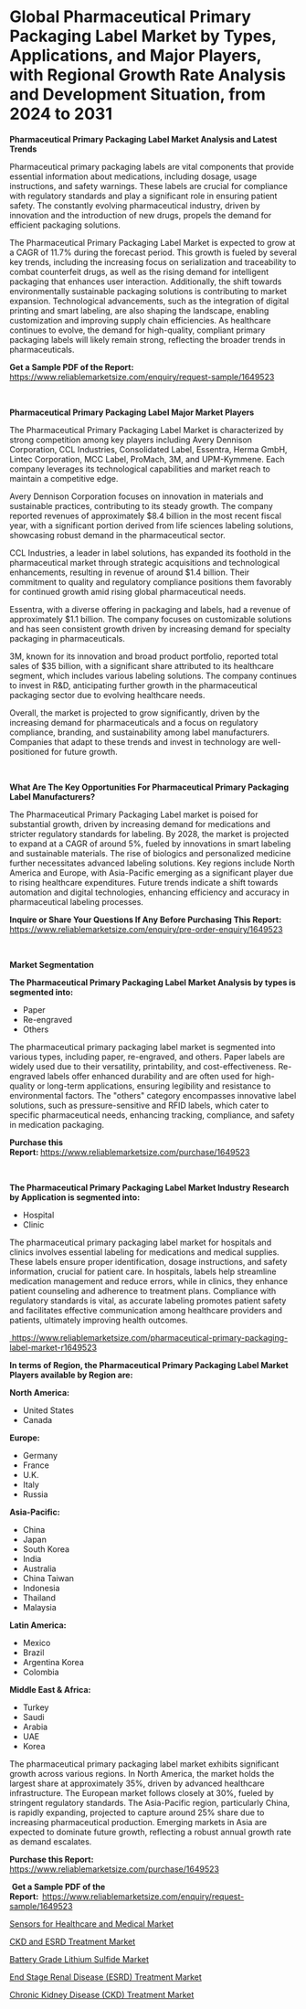 <p><h1>Global Pharmaceutical Primary Packaging Label Market by Types, Applications, and Major Players, with Regional Growth Rate Analysis and Development Situation, from 2024 to 2031</h1></p><p><strong>Pharmaceutical Primary Packaging Label Market Analysis and Latest Trends</strong></p>
<p><p>Pharmaceutical primary packaging labels are vital components that provide essential information about medications, including dosage, usage instructions, and safety warnings. These labels are crucial for compliance with regulatory standards and play a significant role in ensuring patient safety. The constantly evolving pharmaceutical industry, driven by innovation and the introduction of new drugs, propels the demand for efficient packaging solutions.</p><p>The Pharmaceutical Primary Packaging Label Market is expected to grow at a CAGR of 11.7% during the forecast period. This growth is fueled by several key trends, including the increasing focus on serialization and traceability to combat counterfeit drugs, as well as the rising demand for intelligent packaging that enhances user interaction. Additionally, the shift towards environmentally sustainable packaging solutions is contributing to market expansion. Technological advancements, such as the integration of digital printing and smart labeling, are also shaping the landscape, enabling customization and improving supply chain efficiencies. As healthcare continues to evolve, the demand for high-quality, compliant primary packaging labels will likely remain strong, reflecting the broader trends in pharmaceuticals.</p></p>
<p><strong>Get a Sample PDF of the Report:&nbsp;</strong> <a href="https://www.reliablemarketsize.com/enquiry/request-sample/1649523?utm_campaign=1590&utm_medium=2&utm_source=Github&utm_content=ia&utm_term=15102024&utm_id=pharmaceutical-primary-packaging-label">https://www.reliablemarketsize.com/enquiry/request-sample/1649523</a></p>
<p>&nbsp;</p>
<p><strong>Pharmaceutical Primary Packaging Label Major Market Players</strong></p>
<p><p>The Pharmaceutical Primary Packaging Label Market is characterized by strong competition among key players including Avery Dennison Corporation, CCL Industries, Consolidated Label, Essentra, Herma GmbH, Lintec Corporation, MCC Label, ProMach, 3M, and UPM-Kymmene. Each company leverages its technological capabilities and market reach to maintain a competitive edge.</p><p>Avery Dennison Corporation focuses on innovation in materials and sustainable practices, contributing to its steady growth. The company reported revenues of approximately $8.4 billion in the most recent fiscal year, with a significant portion derived from life sciences labeling solutions, showcasing robust demand in the pharmaceutical sector.</p><p>CCL Industries, a leader in label solutions, has expanded its foothold in the pharmaceutical market through strategic acquisitions and technological enhancements, resulting in revenue of around $1.4 billion. Their commitment to quality and regulatory compliance positions them favorably for continued growth amid rising global pharmaceutical needs.</p><p>Essentra, with a diverse offering in packaging and labels, had a revenue of approximately $1.1 billion. The company focuses on customizable solutions and has seen consistent growth driven by increasing demand for specialty packaging in pharmaceuticals.</p><p>3M, known for its innovation and broad product portfolio, reported total sales of $35 billion, with a significant share attributed to its healthcare segment, which includes various labeling solutions. The company continues to invest in R&D, anticipating further growth in the pharmaceutical packaging sector due to evolving healthcare needs.</p><p>Overall, the market is projected to grow significantly, driven by the increasing demand for pharmaceuticals and a focus on regulatory compliance, branding, and sustainability among label manufacturers. Companies that adapt to these trends and invest in technology are well-positioned for future growth.</p></p>
<p>&nbsp;</p>
<p><strong>What Are The Key Opportunities For Pharmaceutical Primary Packaging Label Manufacturers?</strong></p>
<p><p>The Pharmaceutical Primary Packaging Label market is poised for substantial growth, driven by increasing demand for medications and stricter regulatory standards for labeling. By 2028, the market is projected to expand at a CAGR of around 5%, fueled by innovations in smart labeling and sustainable materials. The rise of biologics and personalized medicine further necessitates advanced labeling solutions. Key regions include North America and Europe, with Asia-Pacific emerging as a significant player due to rising healthcare expenditures. Future trends indicate a shift towards automation and digital technologies, enhancing efficiency and accuracy in pharmaceutical labeling processes.</p></p>
<p><strong>Inquire or Share Your Questions If Any Before Purchasing This Report:</strong> <a href="https://www.reliablemarketsize.com/enquiry/pre-order-enquiry/1649523?utm_campaign=1590&utm_medium=2&utm_source=Github&utm_content=ia&utm_term=15102024&utm_id=pharmaceutical-primary-packaging-label">https://www.reliablemarketsize.com/enquiry/pre-order-enquiry/1649523</a></p>
<p>&nbsp;</p>
<p><strong>Market Segmentation</strong></p>
<p><strong>The Pharmaceutical Primary Packaging Label Market Analysis by types is segmented into:</strong></p>
<p><ul><li>Paper</li><li>Re-engraved</li><li>Others</li></ul></p>
<p><p>The pharmaceutical primary packaging label market is segmented into various types, including paper, re-engraved, and others. Paper labels are widely used due to their versatility, printability, and cost-effectiveness. Re-engraved labels offer enhanced durability and are often used for high-quality or long-term applications, ensuring legibility and resistance to environmental factors. The "others" category encompasses innovative label solutions, such as pressure-sensitive and RFID labels, which cater to specific pharmaceutical needs, enhancing tracking, compliance, and safety in medication packaging.</p></p>
<p><strong>Purchase this Report:&nbsp;</strong><a href="https://www.reliablemarketsize.com/purchase/1649523?utm_campaign=1590&utm_medium=2&utm_source=Github&utm_content=ia&utm_term=15102024&utm_id=pharmaceutical-primary-packaging-label">https://www.reliablemarketsize.com/purchase/1649523</a></p>
<p>&nbsp;</p>
<p><strong>The Pharmaceutical Primary Packaging Label Market Industry Research by Application is segmented into:</strong></p>
<p><ul><li>Hospital</li><li>Clinic</li></ul></p>
<p><p>The pharmaceutical primary packaging label market for hospitals and clinics involves essential labeling for medications and medical supplies. These labels ensure proper identification, dosage instructions, and safety information, crucial for patient care. In hospitals, labels help streamline medication management and reduce errors, while in clinics, they enhance patient counseling and adherence to treatment plans. Compliance with regulatory standards is vital, as accurate labeling promotes patient safety and facilitates effective communication among healthcare providers and patients, ultimately improving health outcomes.</p></p>
<p><a href="https://www.reliablemarketsize.com/pharmaceutical-primary-packaging-label-market-r1649523?utm_campaign=1590&utm_medium=2&utm_source=Github&utm_content=ia&utm_term=15102024&utm_id=pharmaceutical-primary-packaging-label">&nbsp;https://www.reliablemarketsize.com/pharmaceutical-primary-packaging-label-market-r1649523</a></p>
<p><strong>In terms of Region, the Pharmaceutical Primary Packaging Label Market Players available by Region are:</strong></p>
<p>
    <p> <strong> North America: </strong>
        <ul>
            <li>United States</li>
            <li>Canada</li>
        </ul>
        </p> 
    <p> <strong> Europe: </strong>
        <ul>
            <li>Germany</li>
            <li>France</li>
            <li>U.K.</li>
            <li>Italy</li>
            <li>Russia</li>
        </ul>
        </p> 
    <p> <strong> Asia-Pacific: </strong>
        <ul>
            <li>China</li>
            <li>Japan</li>
            <li>South Korea</li>
            <li>India</li>
            <li>Australia</li>
            <li>China Taiwan</li>
            <li>Indonesia</li>
            <li>Thailand</li>
            <li>Malaysia</li>
        </ul>
        </p> 
    <p> <strong> Latin America: </strong>
        <ul>
            <li>Mexico</li>
            <li>Brazil</li>
            <li>Argentina Korea</li>
            <li>Colombia</li>
        </ul>
        </p> 
    <p> <strong> Middle East & Africa: </strong>
        <ul>
            <li>Turkey</li>
            <li>Saudi</li>
            <li>Arabia</li>
            <li>UAE</li>
            <li>Korea</li>
        </ul>
    </p>
    </p>
<p><p>The pharmaceutical primary packaging label market exhibits significant growth across various regions. In North America, the market holds the largest share at approximately 35%, driven by advanced healthcare infrastructure. The European market follows closely at 30%, fueled by stringent regulatory standards. The Asia-Pacific region, particularly China, is rapidly expanding, projected to capture around 25% share due to increasing pharmaceutical production. Emerging markets in Asia are expected to dominate future growth, reflecting a robust annual growth rate as demand escalates.</p></p>
<p><strong>Purchase this Report: </strong><a href="https://www.reliablemarketsize.com/purchase/1649523?utm_campaign=1590&utm_medium=2&utm_source=Github&utm_content=ia&utm_term=15102024&utm_id=pharmaceutical-primary-packaging-label">https://www.reliablemarketsize.com/purchase/1649523</a></p>
<p>&nbsp;<strong>Get a Sample PDF of the Report:&nbsp;&nbsp;</strong><a href="https://www.reliablemarketsize.com/enquiry/request-sample/1649523?utm_campaign=1590&utm_medium=2&utm_source=Github&utm_content=ia&utm_term=15102024&utm_id=pharmaceutical-primary-packaging-label">https://www.reliablemarketsize.com/enquiry/request-sample/1649523</a></p>
<p><strong></strong></p>
<p><p><a href="https://www.linkedin.com/pulse/sensors-healthcare-medical-market-share-size-trends-industry-xtyyf?trk=public_post_embed_feed-article-content&utm_campaign=1590&utm_medium=2&utm_source=Github&utm_content=ia&utm_term=15102024&utm_id=pharmaceutical-primary-packaging-label">Sensors for Healthcare and Medical Market</a></p><p><a href="https://www.linkedin.com/pulse/ckd-esrd-treatment-market-transformation-comparative-analysis-gdosf?trk=public_post_embed_feed-article-content&utm_campaign=1590&utm_medium=2&utm_source=Github&utm_content=ia&utm_term=15102024&utm_id=pharmaceutical-primary-packaging-label">CKD and ESRD Treatment Market</a></p><p><a href="https://www.linkedin.com/pulse/decoding-battery-grade-lithium-sulfide-industry-dynamics-ra4uf?trk=public_post_embed_feed-article-content&utm_campaign=1590&utm_medium=2&utm_source=Github&utm_content=ia&utm_term=15102024&utm_id=pharmaceutical-primary-packaging-label">Battery Grade Lithium Sulfide Market</a></p><p><a href="https://www.linkedin.com/pulse/deep-dive-end-stage-renal-disease-esrd-treatment-market-yjnwe?trk=public_post_embed_feed-article-content&utm_campaign=1590&utm_medium=2&utm_source=Github&utm_content=ia&utm_term=15102024&utm_id=pharmaceutical-primary-packaging-label">End Stage Renal Disease (ESRD) Treatment Market</a></p><p><a href="https://www.linkedin.com/pulse/chronic-kidney-disease-ckd-treatment-market-share-analysis--58prf?trk=public_post_embed_feed-article-content&utm_campaign=1590&utm_medium=2&utm_source=Github&utm_content=ia&utm_term=15102024&utm_id=pharmaceutical-primary-packaging-label">Chronic Kidney Disease (CKD) Treatment Market</a></p></p>